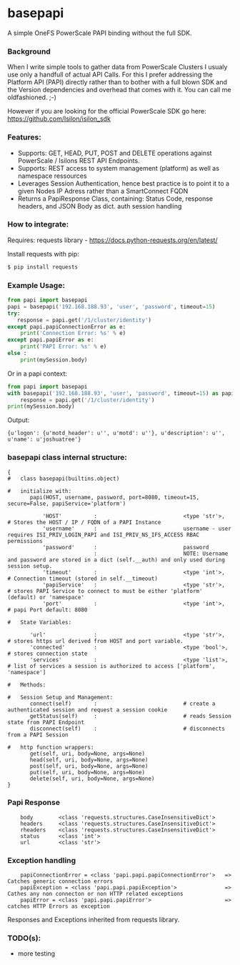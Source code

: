 # basepapi
A simple OneFS PowerScale PAPI binding without the full SDK.

### Background
When I write simple tools to gather data from PowerScale Clusters I usualy use only a handfull of actual API Calls.
For this I prefer addressing the Platform API (PAPI) directly rather than to bother with a full blown SDK and the Version dependencies and overhead that comes with it.
You can call me oldfashioned. ;-)

However if you are looking for the official PowerScale SDK go here: https://github.com/Isilon/isilon_sdk

### Features:

- Supports: GET, HEAD, PUT, POST and DELETE operations against PowerScale / Isilons REST API Endpoints.
- Supports: REST access to system management (platform) as well as namespace ressources
- Leverages Session Authentication, hence best practice is to point it to a given Nodes IP Adress rather than a SmartConnect FQDN
- Returns a PapiResponse Class, containing: Status Code, response headers, and JSON Body as dict. auth session handling

### How to integrate:

Requires: requests library - https://docs.python-requests.org/en/latest/

Install requests with pip:

```Bash
$ pip install requests
```

### Example Usage: 

```python
from papi import basepapi
papi = basepapi('192.168.188.93', 'user', 'password', timeout=15) 
try: 
   response = papi.get('/1/cluster/identity')
except papi.papiConnectionError as e:
    print('Connection Error: %s' % e)
except papi.papiError as e:
    print('PAPI Error: %s' % e)
else :
    print(mySession.body)
```
Or in a papi context:
```python
from papi import basepapi
with basepapi('192.168.188.93', 'user', 'password', timeout=15) as papi :
    response = papi.get('/1/cluster/identity')
print(mySession.body)
```

Output:

```
{u'logon': {u'motd_header': u'', u'motd': u''}, u'description': u'', u'name': u'joshuatree'}	
```

### basepapi class internal structure:

```
{
#   class basepapi(builtins.object)

#   initialize with:
       papi(HOST, username, password, port=8080, timeout=15, secure=False, papiService='platform')

           'HOST'          :                           <type 'str'>,  # Stores the HOST / IP / FQDN of a PAPI Instance
           'username'      :                           username - user requires ISI_PRIV_LOGIN_PAPI and ISI_PRIV_NS_IFS_ACCESS RBAC permissions
           'password'      :                           password 
                           :                           NOTE: Username and password are stored in a dict (self.__auth) and only used during session setup.
           'timeout'       :                           <type 'int'>,  # Connection timeout (stored in self.__timeout)
           'papiService'   :                           <type 'str'>,  # stores PAPI Service to connect to must be either 'platform' (default) or 'namespace'
           'port'          :                           <type 'int'>,  # papi Port default: 8080
  
#   State Variables:

       'url'               :                           <type 'str'>,  # stores https url derived from HOST and port variable.
       'connected'         :                           <type 'bool'>, # stores connection state
       'services'          :                           <type 'list'>, # list of services a session is authorized to access ['platform', 'namespace']
   
#   Methods:

#   Session Setup and Management:
       connect(self)       :                           # create a authenticated session and request a session cookie
       getStatus(self)     :                           # reads Session state from PAPI Endpoint
       disconnect(self)    :                           # disconnects from a PAPI Session

#   http function wrappers:
       get(self, uri, body=None, args=None)          
       head(self, uri, body=None, args=None)         
       post(self, uri, body=None, args=None)
       put(self, uri, body=None, args=None)
       delete(self, uri, body=None, args=None)
}

```
### Papi Response 
```
	body 		<class 'requests.structures.CaseInsensitiveDict'>
	headers 	<class 'requests.structures.CaseInsensitiveDict'>
	rheaders 	<class 'requests.structures.CaseInsensitiveDict'>
	status 		<class 'int'>
	url 		<class 'str'>
```
### Exception handling
```
	papiConnectionError = <class 'papi.papi.papiConnectionError'>   => Catches generic connection errors 
	papiException = <class 'papi.papi.papiException'>               => Cathes any non connecton or non HTTP related exceptions 
	papiError = <class 'papi.papi.papiError'>                       => catches HTTP Errors as exception
```
Responses and Exceptions inherited from requests library.

### TODO(s):

- more testing